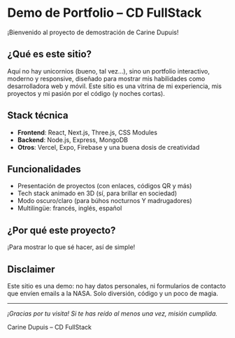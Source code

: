 # Demo de Portfolio – CD FullStack

¡Bienvenido al proyecto de demostración de Carine Dupuis!

## ¿Qué es este sitio?

Aquí no hay unicornios (bueno, tal vez...), sino un portfolio interactivo, moderno y responsive, diseñado para mostrar mis habilidades como desarrolladora web y móvil. Este sitio es una vitrina de mi experiencia, mis proyectos y mi pasión por el código (y noches cortas).

## Stack técnica

- **Frontend**: React, Next.js, Three.js, CSS Modules
- **Backend**: Node.js, Express, MongoDB
- **Otros**: Vercel, Expo, Firebase y una buena dosis de creatividad

## Funcionalidades

- Presentación de proyectos (con enlaces, códigos QR y más)
- Tech stack animado en 3D (sí, para brillar en sociedad)
- Modo oscuro/claro (para búhos nocturnos Y madrugadores)
- Multilingüe: francés, inglés, español

## ¿Por qué este proyecto?

¡Para mostrar lo que sé hacer, así de simple!

## Disclaimer

Este sitio es una demo: no hay datos personales, ni formularios de contacto que envíen emails a la NASA. Solo diversión, código y un poco de magia.

---

_¡Gracias por tu visita! Si te has reído al menos una vez, misión cumplida._

Carine Dupuis – CD FullStack
